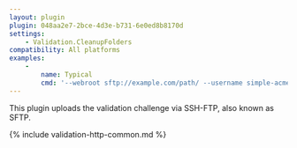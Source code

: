 ```yaml
---
layout: plugin
plugin: 048aa2e7-2bce-4d3e-b731-6e0ed8b8170d
settings:
    - Validation.CleanupFolders
compatibility: All platforms
examples:
    -
        name: Typical
        cmd: '‑‑webroot sftp://example.com/path/ ‑‑username simple-acme ‑‑password *****'
---
```

This plugin uploads the validation challenge via SSH-FTP, also known as SFTP.

{% include validation-http-common.md %}